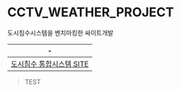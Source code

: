 # CCTV_WEATHER_PROJECT
도시침수시스템을 벤치마킹한 싸이트개발 

|-|
|-|
|[도시침수 통합시스템 SITE](https://safecity.busan.go.kr/#/)|

> TEST
```

```
